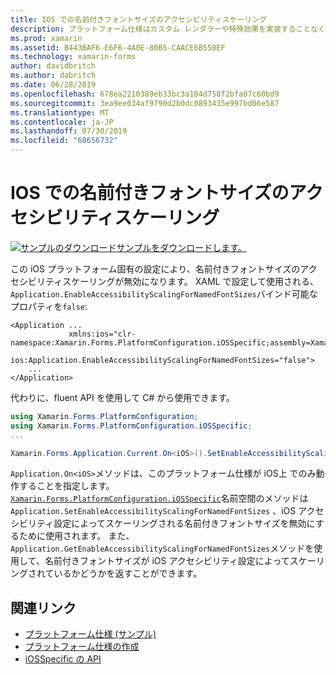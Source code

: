 ```yaml
---
title: IOS での名前付きフォントサイズのアクセシビリティスケーリング
description: プラットフォーム仕様はカスタム レンダラーや特殊効果を実装することなく、特定のプラットフォームでのみ利用できる機能の使用を可能にします。 この記事では、名前付きフォントサイズのアクセシビリティスケーリングを無効にする iOS プラットフォーム固有のを使用する方法について説明します。
ms.prod: xamarin
ms.assetid: B443BAF6-E6F6-4A0E-80B5-CAACE6B550EF
ms.technology: xamarin-forms
author: davidbritch
ms.author: dabritch
ms.date: 06/28/2019
ms.openlocfilehash: 678ea2210389eb33bc3a184d758f2bfa07c60bd9
ms.sourcegitcommit: 3ea9ee034af9790d2b0dc0893435e997bd06e587
ms.translationtype: MT
ms.contentlocale: ja-JP
ms.lasthandoff: 07/30/2019
ms.locfileid: "68656732"
---
```

# <a name="accessibility-scaling-for-named-font-sizes-on-ios"></a>IOS での名前付きフォントサイズのアクセシビリティスケーリング

[![サンプルのダウンロード](~/media/shared/download.png)サンプルをダウンロードします。](https://docs.microsoft.com/samples/xamarin/xamarin-forms-samples/userinterface-platformspecifics)

この iOS プラットフォーム固有の設定により、名前付きフォントサイズのアクセシビリティスケーリングが無効になります。 XAML で設定して使用される、`Application.EnableAccessibilityScalingForNamedFontSizes`バインド可能なプロパティを`false`:

```xaml
<Application ...
             xmlns:ios="clr-namespace:Xamarin.Forms.PlatformConfiguration.iOSSpecific;assembly=Xamarin.Forms.Core"
             ios:Application.EnableAccessibilityScalingForNamedFontSizes="false">
    ...
</Application>
```

代わりに、fluent API を使用して C# から使用できます。

```csharp
using Xamarin.Forms.PlatformConfiguration;
using Xamarin.Forms.PlatformConfiguration.iOSSpecific;
...

Xamarin.Forms.Application.Current.On<iOS>().SetEnableAccessibilityScalingForNamedFontSizes(false);
```

`Application.On<iOS>`メソッドは、このプラットフォーム仕様が iOS上 でのみ動作することを指定します。 [`Xamarin.Forms.PlatformConfiguration.iOSSpecific`](xref:Xamarin.Forms.PlatformConfiguration.iOSSpecific)名前空間のメソッドは`Application.SetEnableAccessibilityScalingForNamedFontSizes` 、iOS アクセシビリティ設定によってスケーリングされる名前付きフォントサイズを無効にするために使用されます。 また、 `Application.GetEnableAccessibilityScalingForNamedFontSizes`メソッドを使用して、名前付きフォントサイズが iOS アクセシビリティ設定によってスケーリングされているかどうかを返すことができます。

## <a name="related-links"></a>関連リンク

- [プラットフォーム仕様 (サンプル)](https://docs.microsoft.com/samples/xamarin/xamarin-forms-samples/userinterface-platformspecifics)
- [プラットフォーム仕様の作成](~/xamarin-forms/platform/platform-specifics/index.md#creating-platform-specifics)
- [iOSSpecific の API](xref:Xamarin.Forms.PlatformConfiguration.iOSSpecific)
